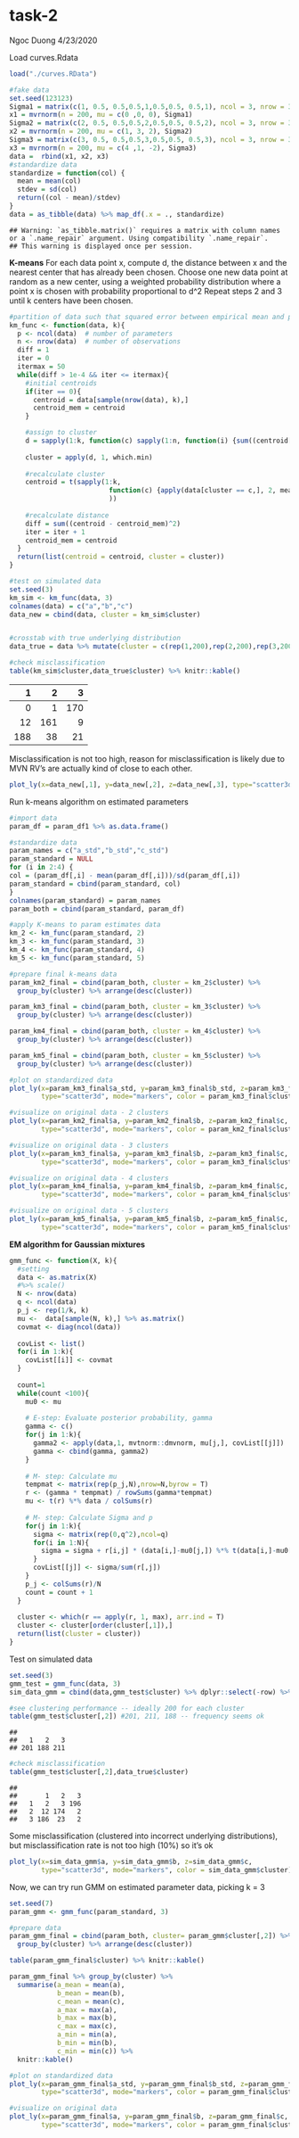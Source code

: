 task-2
================
Ngoc Duong
4/23/2020

Load curves.Rdata

``` r
load("./curves.RData")
```

``` r
#fake data 
set.seed(123123)
Sigma1 = matrix(c(1, 0.5, 0.5,0.5,1,0.5,0.5, 0.5,1), ncol = 3, nrow = 3)
x1 = mvrnorm(n = 200, mu = c(0 ,0, 0), Sigma1)
Sigma2 = matrix(c(2, 0.5, 0.5,0.5,2,0.5,0.5, 0.5,2), ncol = 3, nrow = 3)
x2 = mvrnorm(n = 200, mu = c(1, 3, 2), Sigma2)
Sigma3 = matrix(c(3, 0.5, 0.5,0.5,3,0.5,0.5, 0.5,3), ncol = 3, nrow = 3)
x3 = mvrnorm(n = 200, mu = c(4 ,1, -2), Sigma3)
data =  rbind(x1, x2, x3)
#standardize data
standardize = function(col) {
  mean = mean(col)
  stdev = sd(col)
  return((col - mean)/stdev)
}
data = as_tibble(data) %>% map_df(.x = ., standardize)
```

    ## Warning: `as_tibble.matrix()` requires a matrix with column names or a `.name_repair` argument. Using compatibility `.name_repair`.
    ## This warning is displayed once per session.

**K-means** For each data point x, compute d, the distance between x and
the nearest center that has already been chosen. Choose one new data
point at random as a new center, using a weighted probability
distribution where a point x is chosen with probability proportional to
d^2 Repeat steps 2 and 3 until k centers have been
chosen.

``` r
#partition of data such that squared error between empirical mean and points in each cluster/partition is minimized
km_func <- function(data, k){
  p <- ncol(data)  # number of parameters
  n <- nrow(data)  # number of observations
  diff = 1
  iter = 0
  itermax = 50
  while(diff > 1e-4 && iter <= itermax){
    #initial centroids
    if(iter == 0){
      centroid = data[sample(nrow(data), k),]
      centroid_mem = centroid
    }

    #assign to cluster 
    d = sapply(1:k, function(c) sapply(1:n, function(i) {sum((centroid[c,] - data[i,])^2)}))
    
    cluster = apply(d, 1, which.min)
    
    #recalculate cluster 
    centroid = t(sapply(1:k, 
                         function(c) {apply(data[cluster == c,], 2, mean)}
                         ))
    
    #recalculate distance
    diff = sum((centroid - centroid_mem)^2)
    iter = iter + 1 
    centroid_mem = centroid
  }
  return(list(centroid = centroid, cluster = cluster))
}
```

``` r
#test on simulated data 
set.seed(3)
km_sim <- km_func(data, 3)
colnames(data) = c("a","b","c")
data_new = cbind(data, cluster = km_sim$cluster)


#crosstab with true underlying distribution
data_true = data %>% mutate(cluster = c(rep(1,200),rep(2,200),rep(3,200)))

#check misclassification 
table(km_sim$cluster,data_true$cluster) %>% knitr::kable()
```

|   1 |   2 |   3 |
| --: | --: | --: |
|   0 |   1 | 170 |
|  12 | 161 |   9 |
| 188 |  38 |  21 |

Misclassification is not too high, reason for misclassification is
likely due to MVN RV’s are actually kind of close to each
other.

``` r
plot_ly(x=data_new[,1], y=data_new[,2], z=data_new[,3], type="scatter3d", mode="markers", color = data_new[,4])
```

Run k-means algorithm on estimated parameters

``` r
#import data
param_df = param_df1 %>% as.data.frame()

#standardize data
param_names = c("a_std","b_std","c_std")
param_standard = NULL
for (i in 2:4) {
col = (param_df[,i] - mean(param_df[,i]))/sd(param_df[,i])
param_standard = cbind(param_standard, col)
}
colnames(param_standard) = param_names
param_both = cbind(param_standard, param_df)

#apply K-means to param estimates data
km_2 <- km_func(param_standard, 2)
km_3 <- km_func(param_standard, 3)
km_4 <- km_func(param_standard, 4)
km_5 <- km_func(param_standard, 5)

#prepare final k-means data 
param_km2_final = cbind(param_both, cluster = km_2$cluster) %>%
  group_by(cluster) %>% arrange(desc(cluster))

param_km3_final = cbind(param_both, cluster = km_3$cluster) %>%
  group_by(cluster) %>% arrange(desc(cluster))

param_km4_final = cbind(param_both, cluster = km_4$cluster) %>%
  group_by(cluster) %>% arrange(desc(cluster))

param_km5_final = cbind(param_both, cluster = km_5$cluster) %>%
  group_by(cluster) %>% arrange(desc(cluster))
```

``` r
#plot on standardized data
plot_ly(x=param_km3_final$a_std, y=param_km3_final$b_std, z=param_km3_final$c_std, 
        type="scatter3d", mode="markers", color = param_km3_final$cluster)

#visualize on original data - 2 clusters
plot_ly(x=param_km2_final$a, y=param_km2_final$b, z=param_km2_final$c, 
        type="scatter3d", mode="markers", color = param_km2_final$cluster)

#visualize on original data - 3 clusters
plot_ly(x=param_km3_final$a, y=param_km3_final$b, z=param_km3_final$c, 
        type="scatter3d", mode="markers", color = param_km3_final$cluster)

#visualize on original data - 4 clusters
plot_ly(x=param_km4_final$a, y=param_km4_final$b, z=param_km4_final$c, 
        type="scatter3d", mode="markers", color = param_km4_final$cluster)

#visualize on original data - 5 clusters
plot_ly(x=param_km5_final$a, y=param_km5_final$b, z=param_km5_final$c, 
        type="scatter3d", mode="markers", color = param_km5_final$cluster)
```

**EM algorithm for Gaussian mixtures**

``` r
gmm_func <- function(X, k){
  #setting
  data <- as.matrix(X) 
  #%>% scale()
  N <- nrow(data)
  q <- ncol(data)
  p_j <- rep(1/k, k)
  mu <-  data[sample(N, k),] %>% as.matrix()   
  covmat <- diag(ncol(data))
  
  covList <- list()
  for(i in 1:k){
    covList[[i]] <- covmat
  }
 
  count=1
  while(count <100){
    mu0 <- mu
    
    # E-step: Evaluate posterior probability, gamma
    gamma <- c()
    for(j in 1:k){
      gamma2 <- apply(data,1, mvtnorm::dmvnorm, mu[j,], covList[[j]])
      gamma <- cbind(gamma, gamma2)
    }
    
    # M- step: Calculate mu
    tempmat <- matrix(rep(p_j,N),nrow=N,byrow = T)
    r <- (gamma * tempmat) / rowSums(gamma*tempmat)  
    mu <- t(r) %*% data / colSums(r) 
    
    # M- step: Calculate Sigma and p
    for(j in 1:k){
      sigma <- matrix(rep(0,q^2),ncol=q)
      for(i in 1:N){
        sigma = sigma + r[i,j] * (data[i,]-mu0[j,]) %*% t(data[i,]-mu0[j,])   
      }
      covList[[j]] <- sigma/sum(r[,j])
    }
    p_j <- colSums(r)/N
    count = count + 1
  }
  
  cluster <- which(r == apply(r, 1, max), arr.ind = T)
  cluster <- cluster[order(cluster[,1]),]
  return(list(cluster = cluster))
}
```

Test on simulated data

``` r
set.seed(3)
gmm_test = gmm_func(data, 3)
sim_data_gmm = cbind(data,gmm_test$cluster) %>% dplyr::select(-row) %>% rename(cluster = col)

#see clustering performance -- ideally 200 for each cluster
table(gmm_test$cluster[,2]) #201, 211, 188 -- frequency seems ok
```

    ## 
    ##   1   2   3 
    ## 201 188 211

``` r
#check misclassification
table(gmm_test$cluster[,2],data_true$cluster)
```

    ##    
    ##       1   2   3
    ##   1   2   3 196
    ##   2  12 174   2
    ##   3 186  23   2

Some misclassification (clustered into incorrect underlying
distributions), but misclassification rate is not too high (10%) so it’s
ok

``` r
plot_ly(x=sim_data_gmm$a, y=sim_data_gmm$b, z=sim_data_gmm$c, 
        type="scatter3d", mode="markers", color = sim_data_gmm$cluster)
```

Now, we can try run GMM on estimated parameter data, picking k = 3

``` r
set.seed(7)
param_gmm <- gmm_func(param_standard, 3)

#prepare data 
param_gmm_final = cbind(param_both, cluster= param_gmm$cluster[,2]) %>%
  group_by(cluster) %>% arrange(desc(cluster))

table(param_gmm_final$cluster) %>% knitr::kable()

param_gmm_final %>% group_by(cluster) %>% 
  summarise(a_mean = mean(a),
            b_mean = mean(b),
            c_mean = mean(c),
            a_max = max(a),
            b_max = max(b),
            c_max = max(c),
            a_min = min(a),
            b_min = min(b),
            c_min = min(c)) %>% 
  knitr::kable()
```

``` r
#plot on standardized data
plot_ly(x=param_gmm_final$a_std, y=param_gmm_final$b_std, z=param_gmm_final$c_std, 
        type="scatter3d", mode="markers", color = param_gmm_final$cluster)

#visualize on original data
plot_ly(x=param_gmm_final$a, y=param_gmm_final$b, z=param_gmm_final$c, 
        type="scatter3d", mode="markers", color = param_gmm_final$cluster)
```

